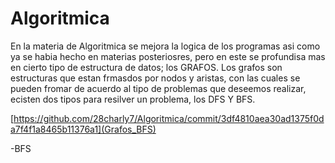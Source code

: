 # Algoritmica
En la materia de Algoritmica se mejora la logica de los programas asi como ya se habia hecho en materias posteriosres, pero en este se profundisa
mas en cierto tipo de estructura de datos; los GRAFOS.
Los grafos son estructuras que estan frmasdos por nodos y aristas, con las cuales se pueden fromar de acuerdo al tipo de problemas que deseemos 
realizar, ecisten dos tipos para resilver un problema, los DFS Y BFS.

[https://github.com/28charly7/Algoritmica/commit/3df4810aea30ad1375f0da7f4f1a8465b11376a1](Grafos_BFS)

-BFS
